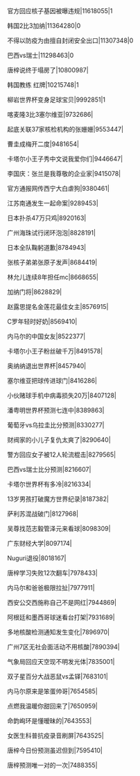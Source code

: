 官方回应核子基因被曝违规|11618055|1

韩国2比3加纳|11364280|0

不得以防疫为由擅自封闭安全出口|11307348|0

巴西vs瑞士|11298463|0

唐梓说终于塌房了|10800987|

韩国教练 红牌|10215748|1

柳岩世界杯变身足球宝贝|9992851|1

喀麦隆3比3塞尔维亚|9732686|

起底关联37家核检机构的张姗姗|9553447|

曹圭成梅开二度|9481654|

卡塔尔小王子秀中文说我爱你们|9446647|

李国庆：张兰是我尊敬的企业家|9415078|

官方通报网传西宁大白虐狗|9380461|

江苏南通发生一起命案|9289453|

日本扑杀47万只鸡|8920163|

广州海珠试行闭环泡泡|8828191|

日本全队鞠躬道歉|8784943|

张核子弟弟张原子发声|8684419|

林允儿连续8年担任mc|8668655|

加纳门将|8628829|

赵露思提名金莲花最佳女主|8576915|

C罗年轻时好奶|8569410|

内马尔的中国女友|8522377|

卡塔尔小王子粉丝破千万|8491578|

奥纳纳退出世界杯|8457940|

塞尔维亚把球传进球门|8416286|

小伙赌球手机中病毒损失20万|8407128|

潘粤明世界杯预测七连中|8389863|

葡萄牙vs乌拉圭比分预测|8330277|

财阀家的小儿子复仇太爽了|8290640|

警方回应女子被12人轮流棍击|8279565|

巴西vs瑞士比分预测|8216607|

卡塔尔世界杯有多冷|8216334|

13岁男孩打破魔方世界纪录|8187382|

萨利苏混战破门|8127968|

吴尊找范志毅管泽元来看球|8098309|

广东财经大学|8097174|

Nuguri退役|8018167|

唐梓学习失败12次翻车|7978433|

内马尔和爸爸极限拉扯|7977911|

西安公交西施称自己不是网红|7944869|

阿根廷和墨西哥球迷看台打架|7931689|

多地核酸检测通知发生变化|7896970|

广州7区无社会面活动不用核酸|7890394|

气象局回应天空现不明发光体|7835001|

双子星百分大战恶鼠vs孟铎|7683101|

内马尔原来是笨蛋帅哥|7654585|

点燃我温暖你甜回来了|7650959|

命韵峋环是懂暧昧的|7643553|

女医生科普抗疫录音刷屏|7643525|

唐梓今日份预测虽迟但到|7595410|

唐梓预测唯一对的一次|7488355|

